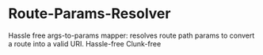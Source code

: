 # Route-Params-Resolver
Hassle free args-to-params mapper: resolves route path params to convert a route into a valid URI.
Hassle-free
Clunk-free
